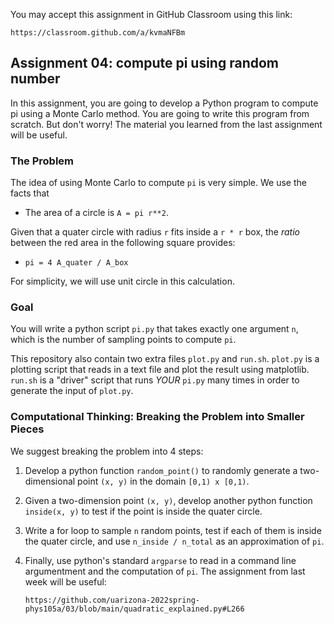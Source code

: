 You may accept this assignment in GitHub Classroom using this link:

    https://classroom.github.com/a/kvmaNFBm

## Assignment 04: compute pi using random number

In this assignment, you are going to develop a Python program to
compute pi using a Monte Carlo method.
You are going to write this program from scratch.
But don't worry!
The material you learned from the last assignment will be useful.

### The Problem

The idea of using Monte Carlo to compute `pi` is very simple.
We use the facts that

* The area of a circle is `A = pi r**2`.

Given that a quater circle with radius `r` fits inside a `r * r` box,
the *ratio* between the red area in the following square provides:

* `pi = 4 A_quater / A_box`

For simplicity, we will use unit circle in this calculation.

### Goal

You will write a python script `pi.py` that takes exactly one argument
`n`, which is the number of sampling points to compute `pi`.

This repository also contain two extra files `plot.py` and `run.sh`.
`plot.py` is a plotting script that reads in a text file and plot the
result using matplotlib.
`run.sh` is a "driver" script that runs *YOUR* `pi.py` many times in
order to generate the input of `plot.py`.

### Computational Thinking: Breaking the Problem into Smaller Pieces

We suggest breaking the problem into 4 steps:

1. Develop a python function `random_point()` to randomly generate a
   two-dimensional point `(x, y)` in the domain `[0,1) x [0,1)`.

2. Given a two-dimension point `(x, y)`, develop another python
   function `inside(x, y)` to test if the point is inside the quater
   circle.

3. Write a for loop to sample `n` random points, test if each of them
   is inside the quater circle, and use `n_inside / n_total` as an
   approximation of `pi`.

4. Finally, use python's standard `argparse` to read in a command line
   argumentment and the computation of `pi`.
   The assignment from last week will be useful:

       https://github.com/uarizona-2022spring-phys105a/03/blob/main/quadratic_explained.py#L266
